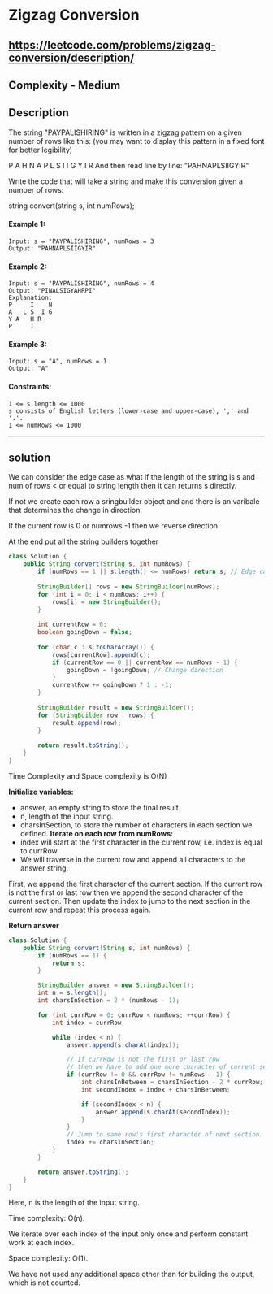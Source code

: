 # Zigzag Conversion

## https://leetcode.com/problems/zigzag-conversion/description/

## Complexity - Medium

## Description
The string "PAYPALISHIRING" is written in a zigzag pattern on a given number of rows like this: (you may want to display this pattern in a fixed font for better legibility)

P   A   H   N
A P L S I I G
Y   I   R
And then read line by line: "PAHNAPLSIIGYIR"

Write the code that will take a string and make this conversion given a number of rows:

string convert(string s, int numRows);
 

#### Example 1:
```
Input: s = "PAYPALISHIRING", numRows = 3
Output: "PAHNAPLSIIGYIR"
```
#### Example 2:
```
Input: s = "PAYPALISHIRING", numRows = 4
Output: "PINALSIGYAHRPI"
Explanation:
P     I    N
A   L S  I G
Y A   H R
P     I
```
#### Example 3:
```
Input: s = "A", numRows = 1
Output: "A"
 ```

#### Constraints:
```
1 <= s.length <= 1000
s consists of English letters (lower-case and upper-case), ',' and '.'.
1 <= numRows <= 1000
```
---
## solution
We can consider the edge case as what if the length of the string is s and num of rows < or equal to string length then it can returns s directly.

If not we create each row a sringbuilder object and and there is an varibale that determines the change in direction.

If the current row is 0 or numrows -1 then we reverse direction

At the end put all the string builders together

```java
class Solution {
    public String convert(String s, int numRows) {
        if (numRows == 1 || s.length() <= numRows) return s; // Edge case
        
        StringBuilder[] rows = new StringBuilder[numRows];
        for (int i = 0; i < numRows; i++) {
            rows[i] = new StringBuilder();
        }
        
        int currentRow = 0;
        boolean goingDown = false;
        
        for (char c : s.toCharArray()) {
            rows[currentRow].append(c);
            if (currentRow == 0 || currentRow == numRows - 1) {
                goingDown = !goingDown; // Change direction
            }
            currentRow += goingDown ? 1 : -1;
        }
        
        StringBuilder result = new StringBuilder();
        for (StringBuilder row : rows) {
            result.append(row);
        }
        
        return result.toString();
    }
}

```
Time Complexity and Space complexity is O(N)

**Initialize variables:**
- answer, an empty string to store the final result.
- n, length of the input string.
- charsInSection, to store the number of characters in each section we defined.
**Iterate on each row from numRows:**
- index will start at the first character in the current row, i.e. index is equal to currRow.
- We will traverse in the current row and append all characters to the answer string.

First, we append the first character of the current section. If the current row is not the first or last row then we append the second character of the current section. Then update the index to jump to the next section in the current row and repeat this process again.

**Return answer**

```java
class Solution {
    public String convert(String s, int numRows) {
        if (numRows == 1) {
            return s;
        }

        StringBuilder answer = new StringBuilder();
        int n = s.length();
        int charsInSection = 2 * (numRows - 1);

        for (int currRow = 0; currRow < numRows; ++currRow) {
            int index = currRow;

            while (index < n) {
                answer.append(s.charAt(index));

                // If currRow is not the first or last row
                // then we have to add one more character of current section.
                if (currRow != 0 && currRow != numRows - 1) {
                    int charsInBetween = charsInSection - 2 * currRow;
                    int secondIndex = index + charsInBetween;

                    if (secondIndex < n) {
                        answer.append(s.charAt(secondIndex));
                    }
                }
                // Jump to same row's first character of next section.
                index += charsInSection;
            }
        }

        return answer.toString();
    }
}
```
Here, n is the length of the input string.

Time complexity: O(n).

We iterate over each index of the input only once and perform constant work at each index.

Space complexity: O(1).

We have not used any additional space other than for building the output, which is not counted.
